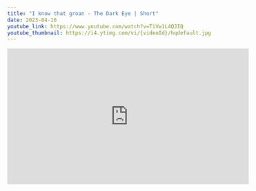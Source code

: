 ```yaml
---
title: "I know that groan - The Dark Eye | Short"
date: 2023-04-16
youtube_link: https://www.youtube.com/watch?v=TiVw1L4QJIQ
youtube_thumbnail: https://i4.ytimg.com/vi/{videoId}/hqdefault.jpg
---
```

<iframe width="560" height="315" src="https://www.youtube.com/embed/TiVw1L4QJIQ" title="I know that groan - The Dark Eye | Short" frameborder="0" allow="accelerometer; autoplay; clipboard-write; encrypted-media; gyroscope; picture-in-picture; web-share" allowfullscreen></iframe>
